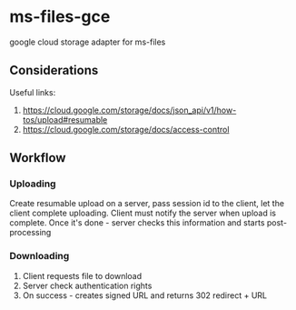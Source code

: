 # ms-files-gce

google cloud storage adapter for ms-files

## Considerations

Useful links:

1. https://cloud.google.com/storage/docs/json_api/v1/how-tos/upload#resumable
2. https://cloud.google.com/storage/docs/access-control

## Workflow

### Uploading

Create resumable upload on a server, pass session id to the client, let the client complete uploading.
Client must notify the server when upload is complete. Once it's done - server checks this information and starts
post-processing

### Downloading

1. Client requests file to download
2. Server check authentication rights
3. On success - creates signed URL and returns 302 redirect + URL
